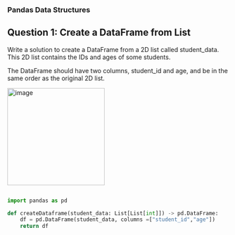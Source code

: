 ### Pandas Data Structures

## Question 1: Create a DataFrame from List

Write a solution to create a DataFrame from a 2D list called student_data. This 2D list contains the IDs and ages of some students.

The DataFrame should have two columns, student_id and age, and be in the same order as the original 2D list.

<img width="221" alt="image" src="https://github.com/user-attachments/assets/35bff9d0-f71b-4376-af2f-2e04dbc58fee">

```python

import pandas as pd

def createDataframe(student_data: List[List[int]]) -> pd.DataFrame:
    df = pd.DataFrame(student_data, columns =["student_id","age"])
    return df

```
